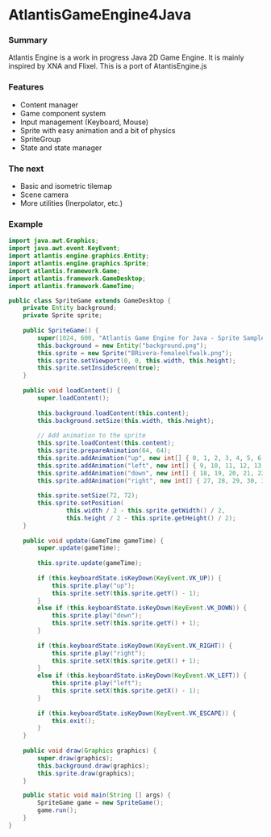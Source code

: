 AtlantisGameEngine4Java
=======================

### Summary
Atlantis Engine is a work in progress Java 2D Game Engine. It is mainly inspired by XNA and Flixel.
This is a port of AtantisEngine.js

### Features
* Content manager 
* Game component system
* Input management (Keyboard, Mouse)
* Sprite with easy animation and a bit of physics
* SpriteGroup
* State and state manager

### The next
* Basic and isometric tilemap
* Scene camera
* More utilities (Inerpolator, etc.)

### Example

```java
import java.awt.Graphics;
import java.awt.event.KeyEvent;
import atlantis.engine.graphics.Entity;
import atlantis.engine.graphics.Sprite;
import atlantis.framework.Game;
import atlantis.framework.GameDesktop;
import atlantis.framework.GameTime;

public class SpriteGame extends GameDesktop {
	private Entity background;
	private Sprite sprite;
	
	public SpriteGame() {
		super(1024, 600, "Atlantis Game Engine for Java - Sprite Sample");
		this.background = new Entity("background.png");
		this.sprite = new Sprite("BRivera-femaleelfwalk.png");
		this.sprite.setViewport(0, 0, this.width, this.height);
		this.sprite.setInsideScreen(true);
	}
	
	public void loadContent() {
		super.loadContent();
		
		this.background.loadContent(this.content);
		this.background.setSize(this.width, this.height);
		
		// Add animation to the sprite
		this.sprite.loadContent(this.content);
		this.sprite.prepareAnimation(64, 64);
		this.sprite.addAnimation("up", new int[] { 0, 1, 2, 3, 4, 5, 6, 7, 8 }, 75);
		this.sprite.addAnimation("left", new int[] { 9, 10, 11, 12, 13, 14, 15, 16, 17 }, 75);
		this.sprite.addAnimation("down", new int[] { 18, 19, 20, 21, 22, 23, 24, 25, 26 }, 75);
		this.sprite.addAnimation("right", new int[] { 27, 28, 29, 30, 31, 32, 33, 34, 35 }, 75);
	    
	    this.sprite.setSize(72, 72);
	    this.sprite.setPosition(
	    		this.width / 2 - this.sprite.getWidth() / 2,
	    		this.height / 2 - this.sprite.getHeight() / 2);
	}
	
	public void update(GameTime gameTime) {
		super.update(gameTime);
		
		this.sprite.update(gameTime);
		
		if (this.keyboardState.isKeyDown(KeyEvent.VK_UP)) {
			this.sprite.play("up");
			this.sprite.setY(this.sprite.getY() - 1);
		}
		else if (this.keyboardState.isKeyDown(KeyEvent.VK_DOWN)) {
			this.sprite.play("down");
			this.sprite.setY(this.sprite.getY() + 1);
		}
		
		if (this.keyboardState.isKeyDown(KeyEvent.VK_RIGHT)) {
			this.sprite.play("right");
			this.sprite.setX(this.sprite.getX() + 1);
		}
		else if (this.keyboardState.isKeyDown(KeyEvent.VK_LEFT)) {
			this.sprite.play("left");
			this.sprite.setX(this.sprite.getX() - 1);
		}
		
		if (this.keyboardState.isKeyDown(KeyEvent.VK_ESCAPE)) {
			this.exit();
		}
	}
	
	public void draw(Graphics graphics) {
		super.draw(graphics);
		this.background.draw(graphics);
		this.sprite.draw(graphics);
	}

	public static void main(String [] args) {
		SpriteGame game = new SpriteGame();
		game.run();
	}
}
```